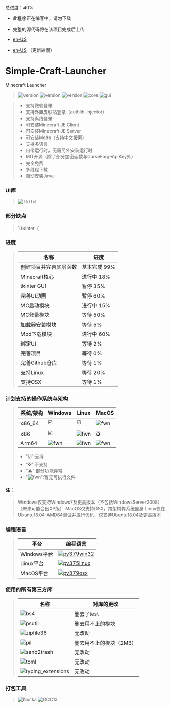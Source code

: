 总进度：40%

- 此程序正在编写中，请勿下载
- 完整的源代码将在该项目完成后上传

- [en-US](https://github.com/mc-124/Simple-Craft-Launcher/blob/main/README.md)
- [en-US](https://github.com/mc-124/Simple-Craft-Launcher/blob/main/README-en.md) （更新较慢）
# Simple-Craft-Launcher
Minecraft Launcher 

> ![version](https://img.shields.io/badge/release-None-green)
> ![version](https://img.shields.io/badge/snapshot-None-yellow)
> ![version](https://img.shields.io/badge/dev-0.0.1-red)
> ![core](https://img.shields.io/badge/Core-0.0.1-green)
> ![gui](https://img.shields.io/badge/GUI-0.0.1-green)

> * 支持微软登录
> * 支持外置皮肤站登录（authlib-injector）
> * 支持离线登录
> * 可安装Minecraft JE Client
> * 可安装Minecraft JE Server
> * 可安装Mods（支持中文搜索）
> * 支持多语言
> * 自带运行时，无需另外安装运行时
> * MIT开源（除了部分加密函数与CurseForgeApiKey外）
> * 完全免费
> * 多线程下载
> * 自动安装Java

### UI库
> ![Tk/Tcl](https://img.shields.io/badge/Tk%20Tcl-8.6-red)

### 部分缺点
> 1.tkinter（

### 进度
> |名称|进度|
> |-|-|
> |创建项目并完善底层函数|基本完成 99%|
> |Minecraft核心|进行中 18%|
> |tkinter GUI|暂停 35%|
> |完善UI动画|暂停 60%|
> |MC启动模块|进行中 15%|
> |MC登录模块|等待 50%|
> |加载器安装模块|等待 5%|
> |Mod下载模块|进行中 60%|
> |绑定UI|等待 2%|
> |完善项目|等待 0%|
> |完善Github仓库|等待 1%|
> |支持Linux|等待 20%|
> |支持OSX|等待 1%|

### 计划支持的操作系统与架构
> |系统/架构|Windows|Linux|MacOS|
> |-|-|-|-|
> |x86_64|☑️|☑️|![fwn](https://d.kstore.space/download/4904/SCL/website/fwn.png)|
> |x86|☑️|![fwn](https://d.kstore.space/download/4904/SCL/website/fwn.png)|❎|
> |Arm64|![fwn](https://d.kstore.space/download/4904/SCL/website/fwn.png)|![fwn](https://d.kstore.space/download/4904/SCL/website/fwn.png)|![fwn](https://d.kstore.space/download/4904/SCL/website/fwn.png)|
> - "☑️":支持
> - "❎":不支持
> - "⚠️":部分功能异常
> - \"![fwn](https://d.kstore.space/download/4904/SCL/website/fwn.png)\":暂无可执行文件
#### 注：
> Windows仅支持Windows7及更高版本（不包括WindowsServer2008）（未来可能会出XP版）
> MacOS仅支持OSX，跨架构靠系统自身
> Linux仅在Ubuntu18.04-AMD64测试并进行优化，仅支持Ubuntu18.04及更高版本

### 编程语言
> |平台|编程语言|
> |-|-|
> |Windows平台|[![py379win32](https://img.shields.io/badge/Python_3.7.9_win32_x86-3d7aab?style=for-the-badge&logo=python&logoColor=ffffff)](https://www.python.org/downloads/release/python-379/)|
> |Linux平台|[![py375linux](https://img.shields.io/badge/Python_3.7.5_linux_x64-3d7aab?style=for-the-badge&logo=python&logoColor=ffffff)](https://www.python.org/downloads/release/python-375/)|
> |MacOS平台|[![py379osx](https://img.shields.io/badge/Python_3.7.9_osx_64bit-3d7aab?style=for-the-badge&logo=python&logoColor=ffffff)](https://www.python.org/downloads/release/python-379/)|

### 使用的所有第三方库
> |名称|对库的更改|
> |-|-|
> |![bs4](https://img.shields.io/badge/BeautifulSoup4-4.12.3-green)|删去了test|
> |![psutil](https://img.shields.io/badge/Psutil-5.9.8-green)|删去用不上的模块|
> |![zipfile36](https://img.shields.io/badge/Zipfile36-0.1.3-green)|无改动|
> |![pil](https://img.shields.io/badge/Pillow-9.5.0-green)|删去用不上的模块（2MB）|
> |![send2trash](https://img.shields.io/badge/Send2Trash-1.8.2-green)|无改动|
> |![toml](https://img.shields.io/badge/Toml-0.10.2-green)|无改动|
> |![typing_extensions](https://img.shields.io/badge/TypingExtensions-4.7.1-green)|无改动|

### 打包工具
> ![Nuitka](https://img.shields.io/badge/Nuitka-2.0.1-green)
> ![GCC13](https://img.shields.io/badge/GCC_x86-13.2.0-green)